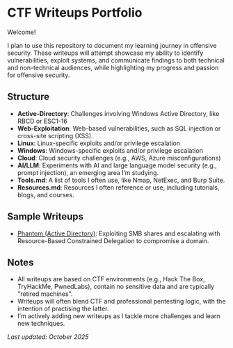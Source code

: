 # CTF Writeups Portfolio

Welcome!

I plan to use this repository to document my learning journey in offensive security. These writeups will attempt showcase my ability to identify vulnerabilities, exploit systems, and communicate findings to both technical and non-technical audiences, while highlighting my progress and passion for offensive security.

## Structure
- **Active-Directory**: Challenges involving Windows Active Directory, like RBCD or ESC1-16
- **Web-Exploitation**: Web-based vulnerabilities, such as SQL injection or cross-site scripting (XSS).
- **Linux**: Linux-specific exploits and/or privilege escalation
- **Windows**: Windows-specific exploits and/or privilege escalation
- **Cloud**: Cloud security challenges (e.g., AWS, Azure misconfigurations)
- **AI/LLM**: Experiments with AI and large language model security (e.g., prompt injection), an emerging area I’m studying.
- **Tools.md**: A list of tools I often use, like Nmap, NetExec, and Burp Suite.
- **Resources.md**: Resources I often reference or use, including tutorials, blogs, and courses.

## Sample Writeups
- [Phantom (Active Directory)](Active-Directory/Phantom/Phantom_Technical.md): Exploiting SMB shares and escalating with Resource-Based Constrained Delegation to compromise a domain.

## Notes
- All writeups are based on CTF environments (e.g., Hack The Box, TryHackMe, PwnedLabs), contain no sensitive data and are typically "retired machines".
- Writeups will often blend CTF and professional pentesting logic, with the intention of practising the latter.
- I’m actively adding new writeups as I tackle more challenges and learn new techniques.
 
*Last updated: October 2025*
